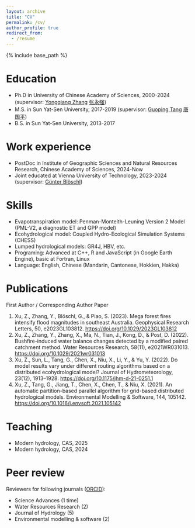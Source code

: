 ```yaml
---
layout: archive
title: "CV"
permalink: /cv/
author_profile: true
redirect_from:
  - /resume
---
```


{% include base_path %}

Education
======
* Ph.D in University of Chinese Academy of Sciences, 2000-2024 (supervisor: [Yongqiang Zhang](https://scholar.google.com/citations?user=t5iGFeAAAAAJ&hl=en&oi=ao) [张永强](https://igsnrr.cas.cn/sourcedb/zw/zjrck/kygg/bjdbgc/201903/t20190327_5262230.html))
* M.S. in Sun Yat-Sen University, 2017-2019 (supervisor: [Guoping Tang](https://www.researchgate.net/profile/Guoping-Tang) [唐国平](https://gp.sysu.edu.cn/teacher/230))
* B.S. in Sun Yat-Sen University, 2013-2017

Work experience
======
* PostDoc in Institute of Geographic Sciences and Natural Resources Research, Chinese Academy of Sciences, 2024-Now
* Joint educated at Vienna University of Technology, 2023-2024 (supervisor: [Günter Blöschl](https://www.waterresources.at/index.php?id=99))
  
Skills
======
* Evapotranspiration model: Penman-Monteith-Leuning Version 2 Model (PML-V2, a diagnostic ET and GPP model)
* Ecohydrological model: Coupled Hydro-Ecological Simulation Systems (CHESS)
* Lumped hydrological models: GR4J, HBV, etc.
* Programing: Advanced at C++, R and JavaScript (in Google Earth Engine), basic at Fortran, Linux
* Language: English, Chinese (Mandarin, Cantonese, Hokkien, Hakka)


Publications
======
First Author / Corresponding Author Paper
1.	Xu, Z., Zhang, Y., Blöschl, G., & Piao, S. (2023). Mega forest fires intensify flood magnitudes in southeast Australia. Geophysical Research Letters, 50, e2023GL103812. https://doi.org/10.1029/2023GL103812
2.	Xu, Z., Zhang, Y., Zhang, X., Ma, N., Tian, J., Kong, D., & Post, D. (2022). Bushfire-induced water balance changes detected by a modified paired catchment method. Water Resources Research, 58(11), e2021WR031013. https://doi.org/10.1029/2021wr031013
3.	Xu, Z., Sun, L., Tang, G., Chen, X., Niu, X., Li, Y., & Yu, Y. (2022). Do model results vary under different routing algorithms based on a distributed ecohydrological model? Journal of Hydrometeorology, 23(12), 1913–1928. https://doi.org/10.1175/jhm-d-21-0251.1
4.	Xu, Z., Tang, G., Jiang, T., Chen, X., Chen, T., & Niu, X. (2021). An automatic partition-based parallel algorithm for grid-based distributed hydrological models. Environmental Modelling & Software, 144, 105142. https://doi.org/10.1016/j.envsoft.2021.105142

  
Teaching
======
* Modern hydrology, CAS, 2025
* Modern hydrology, CAS, 2024
  
Peer review
======
Reviewers for following journals ([ORCID](https://orcid.org/0000-0003-2607-8343)):
* Science Advances (1 time)
* Water Resources Research (2)
* Journal of Hydrology (5)
* Environmental modelling & software (2)
